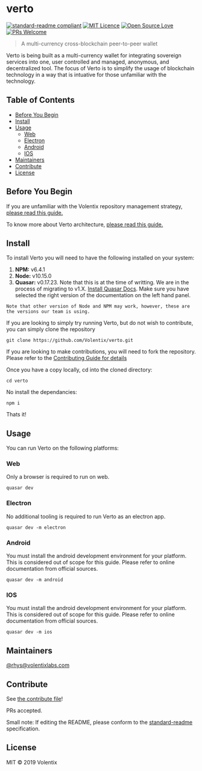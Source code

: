 # verto

[![standard-readme compliant](https://img.shields.io/badge/standard--readme-OK-green.svg?style=flat-square)](https://github.com/RichardLitt/standard-readme)
[![MIT Licence](https://badges.frapsoft.com/os/mit/mit.svg?v=103)](https://github.com/Volentix/verto/blob/master/LICENSE)
[![Open Source Love](https://badges.frapsoft.com/os/v2/open-source.svg?v=103)](https://github.com/Volentix/)
[![PRs Welcome](https://img.shields.io/badge/PRs-welcome-brightgreen.svg?style=flat-square)](http://makeapullrequest.com)

> A multi-currency cross-blockchain peer-to-peer wallet


Verto is being built as a multi-currency wallet for integrating sovereign services into one, user controlled and managed, anonymous, and decentralized tool. The focus of Verto is to simplify the usage of blockchain technology in a way that is intuative for those unfamiliar with the technology.

## Table of Contents

<!-- toc -->

- [Before You Begin](#before-you-begin)
- [Install](#install)
- [Usage](#usage)
  * [Web](#web)
  * [Electron](#electron)
  * [Android](#android)
  * [IOS](#ios)
- [Maintainers](#maintainers)
- [Contribute](#contribute)
- [License](#license)

<!-- tocstop -->

## Before You Begin

If you are unfamiliar with the Volentix repository management strategy, [please read this guide.](https://github.com/Volentix/documentation/blob/master/REPO_MANAGEMENT_GUIDE.md)

To know more about Verto architecture, [please read this guide.](https://vertohowto.readthedocs.io/en/latest/architecture/vision.html)

## Install

To install Verto you will need to have the following installed on your system:

1. **NPM:** v6.4.1
2. **Node:** v10.15.0
3. **Quasar:** v0.17.23. Note that this is at the time of writting. We are in the process of migrating to v1.X. [Install Quasar Docs](https://quasar-framework.org/guide/). Make sure you have selected the right version of the documentation on the left hand panel.

```
Note that other version of Node and NPM may work, however, these are the versions our team is using.
```

If you are looking to simply try running Verto, but do not wish to contribute, you can simply clone the repository
```
git clone https://github.com/Volentix/verto.git
```

If you are looking to make contributions, you will need to fork the repository. Please refer to the [Contributing Guide for details](.github/CONTRIBUTING.md)

Once you have a copy locally, cd into the cloned directory:
```
cd verto
```

No install the dependancies:
```
npm i
```

Thats it!

## Usage

You can run Verto on the following platforms:

### Web

Only a browser is required to run on web.

```
quasar dev
```

### Electron

No additional tooling is required to run Verto as an electron app.

```
quasar dev -m electron
```

### Android

You must install the android development environment for your platform. This is considered out of scope for this guide. Please refer to online documentation from official sources.

```
quasar dev -m android
```

### IOS

You must install the android development environment for your platform. This is considered out of scope for this guide. Please refer to online documentation from official sources.

```
quasar dev -m ios
```

## Maintainers

[@rhys@volentixlabs.com](https://github.com/rhys@volentixlabs.com)

## Contribute

See [the contribute file](.github/CONTRIBUTING.md)!

PRs accepted.

Small note: If editing the README, please conform to the [standard-readme](https://github.com/RichardLitt/standard-readme) specification.

## License

MIT © 2019 Volentix
